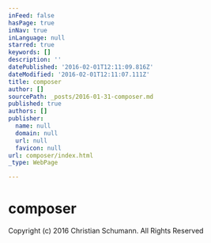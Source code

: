 ```yaml
---
inFeed: false
hasPage: true
inNav: true
inLanguage: null
starred: true
keywords: []
description: ''
datePublished: '2016-02-01T12:11:09.816Z'
dateModified: '2016-02-01T12:11:07.111Z'
title: composer
author: []
sourcePath: _posts/2016-01-31-composer.md
published: true
authors: []
publisher:
  name: null
  domain: null
  url: null
  favicon: null
url: composer/index.html
_type: WebPage

---
```

# composer

Copyright (c) 2016 Christian Schumann. All Rights Reserved